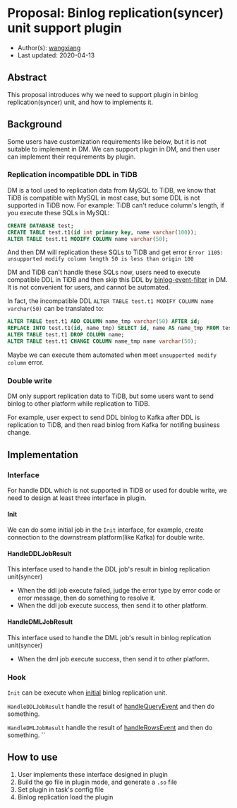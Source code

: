 # Proposal: Binlog replication(syncer) unit support plugin

- Author(s):    [wangxiang](https://github.com/WangXiangUSTC)
- Last updated: 2020-04-13

## Abstract

This proposal introduces why we need to support plugin in binlog replication(syncer) unit, and how to implements it.

## Background

Some users have customization requirements like below, but it is not suitable to implement in DM. We can support plugin in DM, and then user can implement their requirements by plugin.

### Replication incompatible DDL in TiDB

DM is a tool used to replication data from MySQL to TiDB, we know that TiDB is compatible with MySQL in most case, but some DDL is not supported in TiDB now. For example: TiDB can't reduce column's length, if you execute these SQLs in MySQL:

```SQL
CREATE DATABASE test;
CREATE TABLE test.t1(id int primary key, name varchar(100));
ALTER TABLE test.t1 MODIFY COLUMN name varchar(50);
```

And then DM will replication these SQLs to TiDB and get error `Error 1105: unsupported modify column length 50 is less than origin 100`

DM and TiDB can't handle these SQLs now, users need to execute compatible DDL in TiDB and then skip this DDL by [binlog-event-filter](https://pingcap.com/docs/tidb-data-migration/stable/feature-overview/#binlog-event-filter) in DM. It is not convenient for users, and cannot be automated.

In fact, the incompatible DDL `ALTER TABLE test.t1 MODIFY COLUMN name varchar(50)` can be translated to:

```SQL
ALTER TABLE test.t1 ADD COLUMN name_tmp varchar(50) AFTER id;
REPLACE INTO test.t1(id, name_tmp) SELECT id, name AS name_tmp FROM test.t1;
ALTER TABLE test.t1 DROP COLUMN name;
ALTER TABLE test.t1 CHANGE COLUMN name_tmp name varchar(50);
```

Maybe we can execute them automated when meet `unsupported modify column` error.

### Double write

DM only support replication data to TiDB, but some users
want to send binlog to other platform while replication to TiDB.

For example, user expect to send DDL binlog to Kafka after DDL is replication to TiDB, and then read binlog from Kafka for notifing business change.

## Implementation

### Interface

For handle DDL which is not supported in TiDB or used for double write, we need to design at least three interface in plugin.

#### Init

We can do some initial job in the `Init` interface, for example, create connection to the downstream platform(like Kafka) for double write.

#### HandleDDLJobResult

This interface used to handle the DDL job's result in binlog replication unit(syncer)

- When the ddl job execute failed, judge the error type by error code or error message, then do something to resolve it.
- When the ddl job execute success, then send it to other platform.

#### HandleDMLJobResult

This interface used to handle the DML job's result in binlog replication unit(syncer)

- When the dml job execute success, then send it to other platform.

### Hook

`Init` can be execute when [initial](https://github.com/pingcap/dm/blob/9023c789964fde0f5134e0c49435db557e21fdf7/syncer/syncer.go#L257) binlog replication unit.

`HandleDDLJobResult` handle the result of [handleQueryEvent](https://github.com/pingcap/dm/blob/9023c789964fde0f5134e0c49435db557e21fdf7/syncer/syncer.go#L1279) and then do something.

`HandleDMLJobResult` handle the result of [handleRowsEvent](https://github.com/pingcap/dm/blob/9023c789964fde0f5134e0c49435db557e21fdf7/syncer/syncer.go#L1274) and then do something.
``

## How to use

1. User implements these interface designed in plugin
2. Build the go file in plugin mode, and generate a `.so` file
3. Set plugin in task's config file
4. Binlog replication load the plugin
